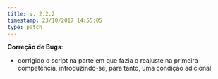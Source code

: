 ```yaml
---
title: v. 2.2.2
timestamp: 23/10/2017 14:55:05
type: patch
---
```


**Correção de Bugs**:
+ corrigido o script na parte em que fazia o reajuste na primeira competência, introduzindo-se, para tanto, uma condição adicional